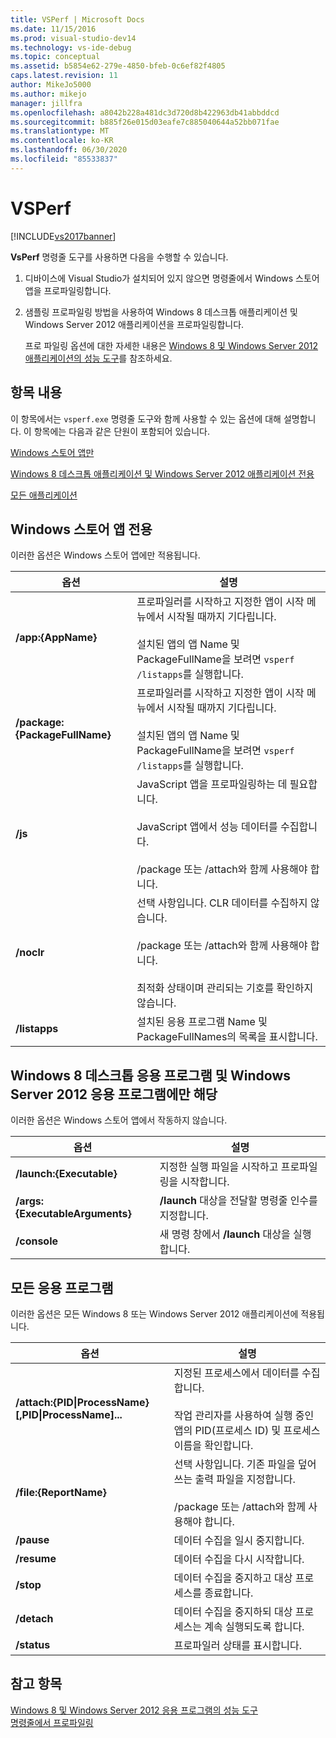 ```yaml
---
title: VSPerf | Microsoft Docs
ms.date: 11/15/2016
ms.prod: visual-studio-dev14
ms.technology: vs-ide-debug
ms.topic: conceptual
ms.assetid: b5854e62-279e-4850-bfeb-0c6ef82f4805
caps.latest.revision: 11
author: MikeJo5000
ms.author: mikejo
manager: jillfra
ms.openlocfilehash: a8042b228a481dc3d720d8b422963db41abbddcd
ms.sourcegitcommit: b885f26e015d03eafe7c885040644a52bb071fae
ms.translationtype: MT
ms.contentlocale: ko-KR
ms.lasthandoff: 06/30/2020
ms.locfileid: "85533837"
---
```

# <a name="vsperf"></a>VSPerf
[!INCLUDE[vs2017banner](../includes/vs2017banner.md)]

**VsPerf** 명령줄 도구를 사용하면 다음을 수행할 수 있습니다.  
  
1. 디바이스에 Visual Studio가 설치되어 있지 않으면 명령줄에서 Windows 스토어 앱을 프로파일링합니다.  
  
2. 샘플링 프로파일링 방법을 사용하여 Windows 8 데스크톱 애플리케이션 및 Windows Server 2012 애플리케이션을 프로파일링합니다.  
  
   프로 파일링 옵션에 대한 자세한 내용은 [Windows 8 및 Windows Server 2012 애플리케이션의 성능 도구](../profiling/performance-tools-on-windows-8-and-windows-server-2012-applications.md)를 참조하세요.  
  
## <a name="in-this-topic"></a><a name="BKMK_In_this_topic"></a> 항목 내용  
 이 항목에서는 `vsperf.exe` 명령줄 도구와 함께 사용할 수 있는 옵션에 대해 설명합니다. 이 항목에는 다음과 같은 단원이 포함되어 있습니다.  
  
 [Windows 스토어 앱만](#BKMK_windows_store_apps_only)  
  
 [Windows 8 데스크톱 애플리케이션 및 Windows Server 2012 애플리케이션 전용](#BKMK_Windows_8_classic_applications_and_Windows_Server_2012_applications_only)  
  
 [모든 애플리케이션](#BKMK_All_applications)  
  
## <a name="windows-store-apps-only"></a><a name="BKMK_windows_store_apps_only"></a> Windows 스토어 앱 전용  
 이러한 옵션은 Windows 스토어 앱에만 적용됩니다.  
  
|옵션|설명|  
|-|-|  
|**/app:{AppName}**|프로파일러를 시작하고 지정한 앱이 시작 메뉴에서 시작될 때까지 기다립니다.<br /><br /> 설치된 앱의 앱 Name 및 PackageFullName을 보려면 `vsperf /listapps`를 실행합니다.|  
|**/package:{PackageFullName}**|프로파일러를 시작하고 지정한 앱이 시작 메뉴에서 시작될 때까지 기다립니다.<br /><br /> 설치된 앱의 앱 Name 및 PackageFullName을 보려면 `vsperf /listapps`를 실행합니다.|  
|**/js**|JavaScript 앱을 프로파일링하는 데 필요합니다.<br /><br /> JavaScript 앱에서 성능 데이터를 수집합니다.<br /><br /> /package 또는 /attach와 함께 사용해야 합니다.|  
|**/noclr**|선택 사항입니다. CLR 데이터를 수집하지 않습니다.<br /><br /> /package 또는 /attach와 함께 사용해야 합니다.<br /><br /> 최적화 상태이며 관리되는 기호를 확인하지 않습니다.|  
|**/listapps**|설치된 응용 프로그램 Name 및 PackageFullNames의 목록을 표시합니다.|  
  
## <a name="windows-8-desktop-applications-and-windows-server-2012-applications-only"></a><a name="BKMK_Windows_8_classic_applications_and_Windows_Server_2012_applications_only"></a>Windows 8 데스크톱 응용 프로그램 및 Windows Server 2012 응용 프로그램에만 해당  
 이러한 옵션은 Windows 스토어 앱에서 작동하지 않습니다.  
  
|옵션|설명|  
|-|-|  
|**/launch:{Executable}**|지정한 실행 파일을 시작하고 프로파일링을 시작합니다.|  
|**/args:{ExecutableArguments}**|**/launch** 대상을 전달할 명령줄 인수를 지정합니다.|  
|**/console**|새 명령 창에서 **/launch** 대상을 실행합니다.|  
  
## <a name="all-applications"></a><a name="BKMK_All_applications"></a>모든 응용 프로그램  
 이러한 옵션은 모든 Windows 8 또는 Windows Server 2012 애플리케이션에 적용됩니다.  
  
|옵션|설명|  
|-|-|  
|**/attach:{PID&#124;ProcessName}[,PID&#124;ProcessName]...**|지정된 프로세스에서 데이터를 수집합니다.<br /><br /> 작업 관리자를 사용하여 실행 중인 앱의 PID(프로세스 ID) 및 프로세스 이름을 확인합니다.|  
|**/file:{ReportName}**|선택 사항입니다. 기존 파일을 덮어쓰는 출력 파일을 지정합니다.<br /><br /> /package 또는 /attach와 함께 사용해야 합니다.|  
|**/pause**|데이터 수집을 일시 중지합니다.|  
|**/resume**|데이터 수집을 다시 시작합니다.|  
|**/stop**|데이터 수집을 중지하고 대상 프로세스를 종료합니다.|  
|**/detach**|데이터 수집을 중지하되 대상 프로세스는 계속 실행되도록 합니다.|  
|**/status**|프로파일러 상태를 표시합니다.|  
  
## <a name="see-also"></a>참고 항목  
 [Windows 8 및 Windows Server 2012 응용 프로그램의 성능 도구](../profiling/performance-tools-on-windows-8-and-windows-server-2012-applications.md)   
 [명령줄에서 프로파일링](../profiling/using-the-profiling-tools-from-the-command-line.md)
